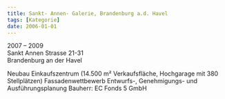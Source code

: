 ```yaml
---
title: Sankt- Annen- Galerie, Brandenburg a.d. Havel
tags: [Kategorie]
date: 2006-01-01
---
```

2007 – 2009<br/>
Sankt Annen Strasse 21-31<br/>
Brandenburg an der Havel

Neubau
Einkaufszentrum (14.500 m² Verkaufsfläche, Hochgarage mit 380 Stellplätzen)
Fassadenwettbewerb
Entwurfs-, Genehmigungs- und Ausführungsplanung
Bauherr: EC Fonds 5 GmbH
